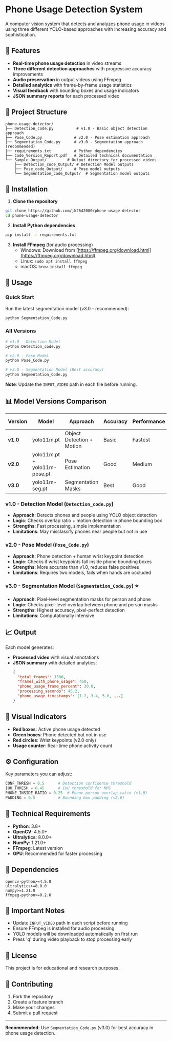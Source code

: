 # Phone Usage Detection System

A computer vision system that detects and analyzes phone usage in videos using three different YOLO-based approaches with increasing accuracy and sophistication.

## 🚀 Features

- **Real-time phone usage detection** in video streams
- **Three different detection approaches** with progressive accuracy improvements
- **Audio preservation** in output videos using FFmpeg
- **Detailed analytics** with frame-by-frame usage statistics
- **Visual feedback** with bounding boxes and usage indicators
- **JSON summary reports** for each processed video

## 📁 Project Structure

```
phone-usage-detector/
├── Detection_code.py          # v1.0 - Basic object detection approach
├── Pose_Code.py              # v2.0 - Pose estimation approach  
├── Segmentation_Code.py      # v3.0 - Segmentation approach (recommended)
├── requirements.txt          # Python dependencies
├── Code_Version_Report.pdf   # Detailed technical documentation
└── Sample_Output/         # Output directory for processed videos
    ├── Detection_code_Output/ # Detection Model outputs
    ├── Pose_code_Output/     # Pose model outputs
    └── Segmentation_code_Output/  # Segmentation model outputs

```

## 🔧 Installation

1. **Clone the repository**
```bash
git clone https://github.com/jk2642000/phone-usage-detector
cd phone-usage-detector
```

2. **Install Python dependencies**
```bash
pip install -r requirements.txt
```

3. **Install FFmpeg** (for audio processing)
   - Windows: Download from [https://ffmpeg.org/download.html](https://ffmpeg.org/download.html)
   - Linux: `sudo apt install ffmpeg`
   - macOS: `brew install ffmpeg`

## 🎯 Usage

### Quick Start
Run the latest segmentation model (v3.0 - recommended):
```bash
python Segmentation_Code.py
```

### All Versions
```bash
# v1.0 - Detection Model
python Detection_code.py

# v2.0 - Pose Model  
python Pose_Code.py

# v3.0 - Segmentation Model (Best accuracy)
python Segmentation_Code.py
```

**Note**: Update the `INPUT_VIDEO` path in each file before running.

## 📊 Model Versions Comparison

| Version | Model | Approach | Accuracy | Performance | Use Case |
|---------|-------|----------|----------|-------------|----------|
| **v1.0** | yolo11m.pt | Object Detection + Motion | Basic | Fastest | Quick detection |
| **v2.0** | yolo11m.pt + yolo11m-pose.pt | Pose Estimation | Good | Medium | Balanced accuracy |
| **v3.0** | yolo11m-seg.pt | Segmentation Masks | Best | Good | Highest precision |

### v1.0 - Detection Model (`Detection_code.py`)
- **Approach**: Detects phones and people using YOLO object detection
- **Logic**: Checks overlap ratio + motion detection in phone bounding box
- **Strengths**: Fast processing, simple implementation
- **Limitations**: May misclassify phones near people but not in use

### v2.0 - Pose Model (`Pose_Code.py`) 
- **Approach**: Phone detection + human wrist keypoint detection
- **Logic**: Checks if wrist keypoints fall inside phone bounding boxes
- **Strengths**: More accurate than v1.0, reduces false positives
- **Limitations**: Requires two models, fails when hands are occluded

### v3.0 - Segmentation Model (`Segmentation_Code.py`) ⭐
- **Approach**: Pixel-level segmentation masks for person and phone
- **Logic**: Checks pixel-level overlap between phone and person masks
- **Strengths**: Highest accuracy, pixel-perfect detection
- **Limitations**: Computationally intensive

## 📈 Output

Each model generates:
- **Processed video** with visual annotations
- **JSON summary** with detailed analytics:
  ```json
  {
    "total_frames": 1500,
    "frames_with_phone_usage": 450,
    "phone_usage_frame_percent": 30.0,
    "processing_seconds": 45.2,
    "phone_usage_timestamps": [1.2, 3.4, 5.6, ...]
  }
  ```

## 🎨 Visual Indicators

- **Red boxes**: Active phone usage detected
- **Green boxes**: Phone detected but not in use
- **Red circles**: Wrist keypoints (v2.0 only)
- **Usage counter**: Real-time phone activity count

## ⚙️ Configuration

Key parameters you can adjust:

```python
CONF_THRESH = 0.5      # Detection confidence threshold
IOU_THRESH = 0.45      # IoU threshold for NMS
PHONE_INSIDE_RATIO = 0.25  # Phone-person overlap ratio (v1.0)
PADDING = 0.5          # Bounding box padding (v2.0)
```

## 🔧 Technical Requirements

- **Python**: 3.8+
- **OpenCV**: 4.5.0+
- **Ultralytics**: 8.0.0+
- **NumPy**: 1.21.0+
- **FFmpeg**: Latest version
- **GPU**: Recommended for faster processing

## 📝 Dependencies

```
opencv-python>=4.5.0
ultralytics>=8.0.0
numpy>=1.21.0
ffmpeg-python>=0.2.0
```

## 🚨 Important Notes

- Update `INPUT_VIDEO` path in each script before running
- Ensure FFmpeg is installed for audio processing
- YOLO models will be downloaded automatically on first run
- Press 'q' during video playback to stop processing early

## 📄 License

This project is for educational and research purposes.

## 🤝 Contributing

1. Fork the repository
2. Create a feature branch
3. Make your changes
4. Submit a pull request

---

**Recommended**: Use `Segmentation_Code.py` (v3.0) for best accuracy in phone usage detection.
